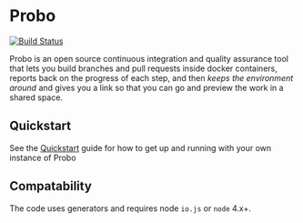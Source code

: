 Probo
===========
[![Build Status](https://travis-ci.org/ProboCI/probo.svg?branch=master)](https://travis-ci.org/ProboCI/probo)

Probo is an open source continuous integration and quality assurance tool
that lets you build branches and pull requests inside docker containers,
reports back on the progress of each step, and then *keeps the environment
around* and gives you a link so that you can go and preview the work in a
shared space.

## Quickstart

See the [Quickstart](QUICKSTART.md) guide for how to get up and running with your own instance of Probo

## Compatability
The code uses generators and requires node `io.js` or `node` 4.x+.
